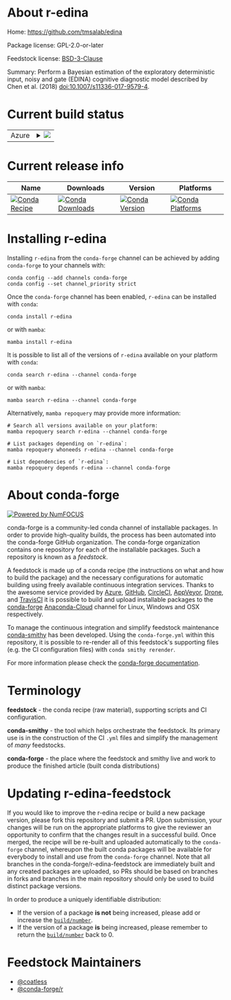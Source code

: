 About r-edina
=============

Home: https://github.com/tmsalab/edina

Package license: GPL-2.0-or-later

Feedstock license: [BSD-3-Clause](https://github.com/conda-forge/r-edina-feedstock/blob/main/LICENSE.txt)

Summary: Perform a Bayesian estimation of the exploratory deterministic input, noisy and gate (EDINA) cognitive diagnostic model described by Chen et al. (2018) <doi:10.1007/s11336-017-9579-4>.

Current build status
====================


<table>
    
  <tr>
    <td>Azure</td>
    <td>
      <details>
        <summary>
          <a href="https://dev.azure.com/conda-forge/feedstock-builds/_build/latest?definitionId=11673&branchName=main">
            <img src="https://dev.azure.com/conda-forge/feedstock-builds/_apis/build/status/r-edina-feedstock?branchName=main">
          </a>
        </summary>
        <table>
          <thead><tr><th>Variant</th><th>Status</th></tr></thead>
          <tbody><tr>
              <td>linux_64_r_base4.1</td>
              <td>
                <a href="https://dev.azure.com/conda-forge/feedstock-builds/_build/latest?definitionId=11673&branchName=main">
                  <img src="https://dev.azure.com/conda-forge/feedstock-builds/_apis/build/status/r-edina-feedstock?branchName=main&jobName=linux&configuration=linux_64_r_base4.1" alt="variant">
                </a>
              </td>
            </tr><tr>
              <td>linux_64_r_base4.2</td>
              <td>
                <a href="https://dev.azure.com/conda-forge/feedstock-builds/_build/latest?definitionId=11673&branchName=main">
                  <img src="https://dev.azure.com/conda-forge/feedstock-builds/_apis/build/status/r-edina-feedstock?branchName=main&jobName=linux&configuration=linux_64_r_base4.2" alt="variant">
                </a>
              </td>
            </tr><tr>
              <td>osx_64_r_base4.1</td>
              <td>
                <a href="https://dev.azure.com/conda-forge/feedstock-builds/_build/latest?definitionId=11673&branchName=main">
                  <img src="https://dev.azure.com/conda-forge/feedstock-builds/_apis/build/status/r-edina-feedstock?branchName=main&jobName=osx&configuration=osx_64_r_base4.1" alt="variant">
                </a>
              </td>
            </tr><tr>
              <td>osx_64_r_base4.2</td>
              <td>
                <a href="https://dev.azure.com/conda-forge/feedstock-builds/_build/latest?definitionId=11673&branchName=main">
                  <img src="https://dev.azure.com/conda-forge/feedstock-builds/_apis/build/status/r-edina-feedstock?branchName=main&jobName=osx&configuration=osx_64_r_base4.2" alt="variant">
                </a>
              </td>
            </tr><tr>
              <td>win_64</td>
              <td>
                <a href="https://dev.azure.com/conda-forge/feedstock-builds/_build/latest?definitionId=11673&branchName=main">
                  <img src="https://dev.azure.com/conda-forge/feedstock-builds/_apis/build/status/r-edina-feedstock?branchName=main&jobName=win&configuration=win_64_" alt="variant">
                </a>
              </td>
            </tr>
          </tbody>
        </table>
      </details>
    </td>
  </tr>
</table>

Current release info
====================

| Name | Downloads | Version | Platforms |
| --- | --- | --- | --- |
| [![Conda Recipe](https://img.shields.io/badge/recipe-r--edina-green.svg)](https://anaconda.org/conda-forge/r-edina) | [![Conda Downloads](https://img.shields.io/conda/dn/conda-forge/r-edina.svg)](https://anaconda.org/conda-forge/r-edina) | [![Conda Version](https://img.shields.io/conda/vn/conda-forge/r-edina.svg)](https://anaconda.org/conda-forge/r-edina) | [![Conda Platforms](https://img.shields.io/conda/pn/conda-forge/r-edina.svg)](https://anaconda.org/conda-forge/r-edina) |

Installing r-edina
==================

Installing `r-edina` from the `conda-forge` channel can be achieved by adding `conda-forge` to your channels with:

```
conda config --add channels conda-forge
conda config --set channel_priority strict
```

Once the `conda-forge` channel has been enabled, `r-edina` can be installed with `conda`:

```
conda install r-edina
```

or with `mamba`:

```
mamba install r-edina
```

It is possible to list all of the versions of `r-edina` available on your platform with `conda`:

```
conda search r-edina --channel conda-forge
```

or with `mamba`:

```
mamba search r-edina --channel conda-forge
```

Alternatively, `mamba repoquery` may provide more information:

```
# Search all versions available on your platform:
mamba repoquery search r-edina --channel conda-forge

# List packages depending on `r-edina`:
mamba repoquery whoneeds r-edina --channel conda-forge

# List dependencies of `r-edina`:
mamba repoquery depends r-edina --channel conda-forge
```


About conda-forge
=================

[![Powered by
NumFOCUS](https://img.shields.io/badge/powered%20by-NumFOCUS-orange.svg?style=flat&colorA=E1523D&colorB=007D8A)](https://numfocus.org)

conda-forge is a community-led conda channel of installable packages.
In order to provide high-quality builds, the process has been automated into the
conda-forge GitHub organization. The conda-forge organization contains one repository
for each of the installable packages. Such a repository is known as a *feedstock*.

A feedstock is made up of a conda recipe (the instructions on what and how to build
the package) and the necessary configurations for automatic building using freely
available continuous integration services. Thanks to the awesome service provided by
[Azure](https://azure.microsoft.com/en-us/services/devops/), [GitHub](https://github.com/),
[CircleCI](https://circleci.com/), [AppVeyor](https://www.appveyor.com/),
[Drone](https://cloud.drone.io/welcome), and [TravisCI](https://travis-ci.com/)
it is possible to build and upload installable packages to the
[conda-forge](https://anaconda.org/conda-forge) [Anaconda-Cloud](https://anaconda.org/)
channel for Linux, Windows and OSX respectively.

To manage the continuous integration and simplify feedstock maintenance
[conda-smithy](https://github.com/conda-forge/conda-smithy) has been developed.
Using the ``conda-forge.yml`` within this repository, it is possible to re-render all of
this feedstock's supporting files (e.g. the CI configuration files) with ``conda smithy rerender``.

For more information please check the [conda-forge documentation](https://conda-forge.org/docs/).

Terminology
===========

**feedstock** - the conda recipe (raw material), supporting scripts and CI configuration.

**conda-smithy** - the tool which helps orchestrate the feedstock.
                   Its primary use is in the construction of the CI ``.yml`` files
                   and simplify the management of *many* feedstocks.

**conda-forge** - the place where the feedstock and smithy live and work to
                  produce the finished article (built conda distributions)


Updating r-edina-feedstock
==========================

If you would like to improve the r-edina recipe or build a new
package version, please fork this repository and submit a PR. Upon submission,
your changes will be run on the appropriate platforms to give the reviewer an
opportunity to confirm that the changes result in a successful build. Once
merged, the recipe will be re-built and uploaded automatically to the
`conda-forge` channel, whereupon the built conda packages will be available for
everybody to install and use from the `conda-forge` channel.
Note that all branches in the conda-forge/r-edina-feedstock are
immediately built and any created packages are uploaded, so PRs should be based
on branches in forks and branches in the main repository should only be used to
build distinct package versions.

In order to produce a uniquely identifiable distribution:
 * If the version of a package **is not** being increased, please add or increase
   the [``build/number``](https://docs.conda.io/projects/conda-build/en/latest/resources/define-metadata.html#build-number-and-string).
 * If the version of a package **is** being increased, please remember to return
   the [``build/number``](https://docs.conda.io/projects/conda-build/en/latest/resources/define-metadata.html#build-number-and-string)
   back to 0.

Feedstock Maintainers
=====================

* [@coatless](https://github.com/coatless/)
* [@conda-forge/r](https://github.com/conda-forge/r/)

